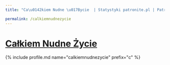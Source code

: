 ```yaml
---
title: "Ca\u0142kiem Nudne \u017Bycie  | Statystyki patronite.pl | Patromierz"

permalink: /calkiemnudnezycie
---
```


# [Całkiem Nudne Życie ](https://patronite.pl/calkiemnudnezycie)

{% include profile.md name="calkiemnudnezycie" prefix="c" %}
